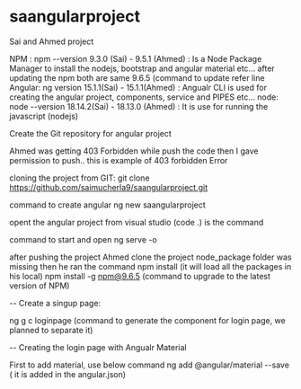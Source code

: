 # saangularproject
Sai and Ahmed project


NPM : npm --version 9.3.0 (Sai) - 9.5.1 (Ahmed) : Is a Node Package Manager to install the nodejs, bootstrap and angular material etc... 
after updating the npm both are same 9.6.5 (command to update refer line
Angular: ng version 15.1.1(Sai) - 15.1.1(Ahmed) : Angualr CLI is used for creating the angular project, components, service and PIPES etc...
node: node --version 18.14.2(Sai) - 18.13.0 (Ahmed) : It is use for running the javascript (nodejs)

Create the Git repository for angular project

Ahmed was getting 403 Forbidden while push the code
then I gave permission to push.. this is example of 403 forbidden Error

cloning the project from GIT:
git clone https://github.com/saimucherla9/saangularproject.git

command to create angular
ng new saangularproject

opent the angular project from visual studio (code .) is the command

command to start and open 
ng serve -o

after pushing the project Ahmed clone the project node_package folder was missing
then he ran the command
npm install (it will load all the packages in his local)
npm install -g npm@9.6.5 (command to upgrade to the latest version of NPM)



-- Create a singup page:

ng g c loginpage (command to generate the component for login page, we planned to separate it)

-- Creating the login page with Angualr Material

First to add material, use below command 
ng add @angular/material --save ( it is added in the angular.json)

























